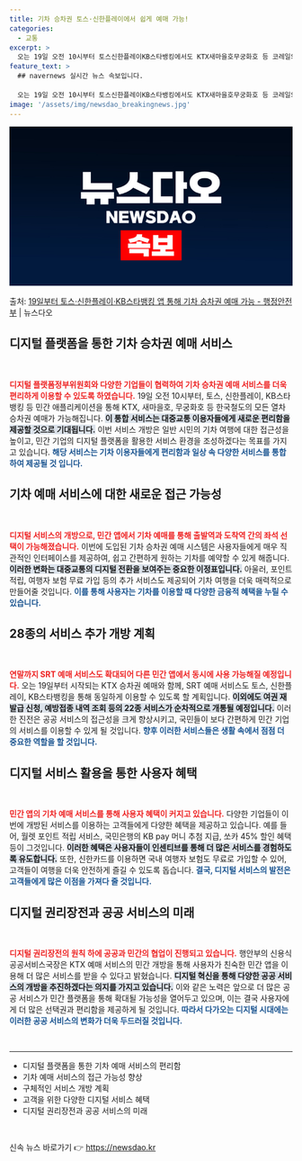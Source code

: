 ```yaml
---
title: 기차 승차권 토스·신한플레이에서 쉽게 예매 가능!
categories:
  - 교통
excerpt: >
  오는 19일 오전 10시부터 토스신한플레이KB스타뱅킹에서도 KTX새마을호무궁화호 등 코레일의 모든 열차 승차…
feature_text: >
  ## navernews 실시간 뉴스 속보입니다.

  오는 19일 오전 10시부터 토스신한플레이KB스타뱅킹에서도 KTX새마을호무궁화호 등 코레일의 모든 열차 승차…
image: '/assets/img/newsdao_breakingnews.jpg'
---
```


![뉴스다오 속보](/assets/img/newsdao_breakingnews.jpg)

<p>출처: <a href="https://newsdao.kr/2205" rel="dofollow">19일부터 토스·신한플레이·KB스타뱅킹 앱 통해 기차 승차권 예매 가능 - 행정안전부</a> | 뉴스다오</p>

<h2 data-ke-size="size26">디지털 플랫폼을 통한 기차 승차권 예매 서비스</h2>
<p data-ke-size="size16">&nbsp;</p>

<b><span style="color: #ee2323;">디지털 플랫폼정부위원회와 다양한 기업들이 협력하여 기차 승차권 예매 서비스를 더욱 편리하게 이용할 수 있도록 하였습니다.</span></b> 19일 오전 10시부터, 토스, 신한플레이, KB스타뱅킹 등 민간 애플리케이션을 통해 KTX, 새마을호, 무궁화호 등 한국철도의 모든 열차 승차권 예매가 가능해집니다. <b><span style="background-color: #21538527;">이 통합 서비스는 대중교통 이용자들에게 새로운 편리함을 제공할 것으로 기대됩니다.</span></b> 이번 서비스 개방은 일반 시민의 기차 여행에 대한 접근성을 높이고, 민간 기업의 디지털 플랫폼을 활용한 서비스 환경을 조성하겠다는 목표를 가지고 있습니다. <b><span style="color: #1a5490;">해당 서비스는 기차 이용자들에게 편리함과 일상 속 다양한 서비스를 통합하여 제공될 것 입니다.</span></b>

<h2 data-ke-size="size26">기차 예매 서비스에 대한 새로운 접근 가능성</h2>
<p data-ke-size="size16">&nbsp;</p>

<b><span style="color: #ee2323;">디지털 서비스의 개방으로, 민간 앱에서 기차 예매를 통해 출발역과 도착역 간의 좌석 선택이 가능해졌습니다.</span></b> 이번에 도입된 기차 승차권 예매 시스템은 사용자들에게 매우 직관적인 인터페이스를 제공하여, 쉽고 간편하게 원하는 기차를 예약할 수 있게 해줍니다. <b><span style="background-color: #21538527;">이러한 변화는 대중교통의 디지털 전환을 보여주는 중요한 이정표입니다.</span></b> 아울러, 포인트 적립, 여행자 보험 무료 가입 등의 추가 서비스도 제공되어 기차 여행을 더욱 매력적으로 만들어줄 것입니다. <b><span style="color: #1a5490;">이를 통해 사용자는 기차를 이용할 때 다양한 금융적 혜택을 누릴 수 있습니다.</span></b>

<h2 data-ke-size="size26">28종의 서비스 추가 개방 계획</h2>
<p data-ke-size="size16">&nbsp;</p>

<b><span style="color: #ee2323;">연말까지 SRT 예매 서비스도 확대되어 다른 민간 앱에서 동시에 사용 가능해질 예정입니다.</span></b> 오는 19일부터 시작되는 KTX 승차권 예매와 함께, SRT 예매 서비스도 토스, 신한플레이, KB스타뱅킹을 통해 동일하게 이용할 수 있도록 할 계획입니다. <b><span style="background-color: #21538527;">이외에도 여권 재발급 신청, 예방접종 내역 조회 등의 22종 서비스가 순차적으로 개통될 예정입니다.</span></b> 이러한 진전은 공공 서비스의 접근성을 크게 향상시키고, 국민들이 보다 간편하게 민간 기업의 서비스를 이용할 수 있게 될 것입니다. <b><span style="color: #1a5490;">향후 이러한 서비스들은 생활 속에서 점점 더 중요한 역할을 할 것입니다.</span></b>

<h2 data-ke-size="size26">디지털 서비스 활용을 통한 사용자 혜택</h2>
<p data-ke-size="size16">&nbsp;</p>

<b><span style="color: #ee2323;">민간 앱의 기차 예매 서비스를 통해 사용자 혜택이 커지고 있습니다.</span></b> 다양한 기업들이 이번에 개방된 서비스를 이용하는 고객들에게 다양한 혜택을 제공하고 있습니다. 예를 들어, 월렛 포인트 적립 서비스, 국민은행의 KB pay 머니 추첨 지급, 쏘카 45% 할인 혜택 등이 그것입니다. <b><span style="background-color: #21538527;">이러한 혜택은 사용자들이 인센티브를 통해 더 많은 서비스를 경험하도록 유도합니다.</span></b> 또한, 신한카드를 이용하면 국내 여행자 보험도 무료로 가입할 수 있어, 고객들이 여행을 더욱 안전하게 즐길 수 있도록 돕습니다. <b><span style="color: #1a5490;">결국, 디지털 서비스의 발전은 고객들에게 많은 이점을 가져다 줄 것입니다.</span></b>

<h2 data-ke-size="size26">디지털 권리장전과 공공 서비스의 미래</h2>
<p data-ke-size="size16">&nbsp;</p>

<b><span style="color: #ee2323;">디지털 권리장전의 원칙 하에 공공과 민간의 협업이 진행되고 있습니다.</span></b> 행안부의 신용식 공공서비스국장은 KTX 예매 서비스의 민간 개방을 통해 사용자가 친숙한 민간 앱을 이용해 더 많은 서비스를 받을 수 있다고 밝혔습니다. <b><span style="background-color: #21538527;">디지털 혁신을 통해 다양한 공공 서비스의 개방을 추진하겠다는 의지를 가지고 있습니다.</span></b> 이와 같은 노력은 앞으로 더 많은 공공 서비스가 민간 플랫폼을 통해 확대될 가능성을 열어두고 있으며, 이는 결국 사용자에게 더 많은 선택권과 편리함을 제공하게 될 것입니다. <b><span style="color: #1a5490;">따라서 다가오는 디지털 시대에는 이러한 공공 서비스의 변화가 더욱 두드러질 것입니다.</span></b>

<p data-ke-size="size16">&nbsp;</p>

<hr />

<ul>
    <li>디지털 플랫폼을 통한 기차 예매 서비스의 편리함</li>
    <li>기차 예매 서비스의 접근 가능성 향상</li>
    <li>구체적인 서비스 개방 계획</li>
    <li>고객을 위한 다양한 디지털 서비스 혜택</li>
    <li>디지털 권리장전과 공공 서비스의 미래</li>
</ul>

<p data-ke-size="size16">&nbsp;</p> 

신속 뉴스 바로가기 👉 <a href="https://newsdao.kr" rel="dofollow">https://newsdao.kr</a>


